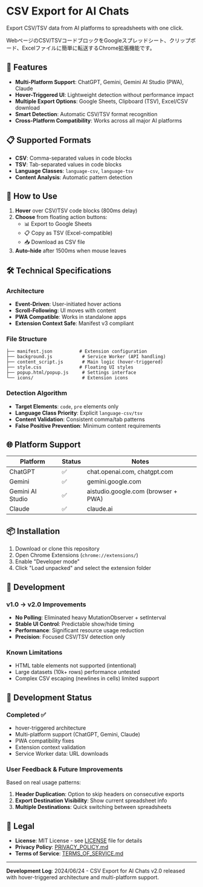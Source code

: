 # CSV Export for AI Chats

Export CSV/TSV data from AI platforms to spreadsheets with one click.

WebページのCSV/TSVコードブロックをGoogleスプレッドシート、クリップボード、Excelファイルに簡単に転送するChrome拡張機能です。

## 🚀 Features

- **Multi-Platform Support**: ChatGPT, Gemini, Gemini AI Studio (PWA), Claude
- **Hover-Triggered UI**: Lightweight detection without performance impact
- **Multiple Export Options**: Google Sheets, Clipboard (TSV), Excel/CSV download
- **Smart Detection**: Automatic CSV/TSV format recognition
- **Cross-Platform Compatibility**: Works across all major AI platforms

## 📋 Supported Formats

- **CSV**: Comma-separated values in code blocks
- **TSV**: Tab-separated values in code blocks  
- **Language Classes**: `language-csv`, `language-tsv`
- **Content Analysis**: Automatic pattern detection

## 🎯 How to Use

1. **Hover** over CSV/TSV code blocks (800ms delay)
2. **Choose** from floating action buttons:
   - 📊 Export to Google Sheets
   - 📋 Copy as TSV (Excel-compatible)
   - 📥 Download as CSV file
3. **Auto-hide** after 1500ms when mouse leaves

## 🛠 Technical Specifications

### Architecture
- **Event-Driven**: User-initiated hover actions
- **Scroll-Following**: UI moves with content
- **PWA Compatible**: Works in standalone apps
- **Extension Context Safe**: Manifest v3 compliant

### File Structure
```
├── manifest.json          # Extension configuration
├── background.js           # Service Worker (API handling)
├── content_script.js       # Main logic (hover-triggered)
├── style.css              # Floating UI styles
├── popup.html/popup.js     # Settings interface
└── icons/                  # Extension icons
```

### Detection Algorithm
- **Target Elements**: `code`, `pre` elements only
- **Language Class Priority**: Explicit `language-csv/tsv`
- **Content Validation**: Consistent comma/tab patterns
- **False Positive Prevention**: Minimum content requirements

## 🌐 Platform Support

| Platform | Status | Notes |
|----------|--------|-------|
| ChatGPT | ✅ | chat.openai.com, chatgpt.com |
| Gemini | ✅ | gemini.google.com |
| Gemini AI Studio | ✅ | aistudio.google.com (browser + PWA) |
| Claude | ✅ | claude.ai |

## 📦 Installation

1. Download or clone this repository
2. Open Chrome Extensions (`chrome://extensions/`)
3. Enable "Developer mode"
4. Click "Load unpacked" and select the extension folder

## 🔧 Development

### v1.0 → v2.0 Improvements
- **No Polling**: Eliminated heavy MutationObserver + setInterval
- **Stable UI Control**: Predictable show/hide timing
- **Performance**: Significant resource usage reduction
- **Precision**: Focused CSV/TSV detection only

### Known Limitations
- HTML table elements not supported (intentional)
- Large datasets (10k+ rows) performance untested
- Complex CSV escaping (newlines in cells) limited support

## 🚦 Development Status

### Completed ✅
- hover-triggered architecture
- Multi-platform support (ChatGPT, Gemini, Claude)
- PWA compatibility fixes
- Extension context validation
- Service Worker data: URL downloads

### User Feedback & Future Improvements
Based on real usage patterns:
1. **Header Duplication**: Option to skip headers on consecutive exports
2. **Export Destination Visibility**: Show current spreadsheet info
3. **Multiple Destinations**: Quick switching between spreadsheets

## 📄 Legal

- **License**: MIT License - see [LICENSE](LICENSE) file for details
- **Privacy Policy**: [PRIVACY_POLICY.md](PRIVACY_POLICY.md)
- **Terms of Service**: [TERMS_OF_SERVICE.md](TERMS_OF_SERVICE.md)

---

**Development Log**: 2024/06/24 - CSV Export for AI Chats v2.0 released with hover-triggered architecture and multi-platform support.
